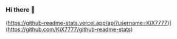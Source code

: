 ### Hi there 👋

(https://github-readme-stats.vercel.app/api?username=KiX7777)](https://github.com/KiX7777/github-readme-stats)


<!--
**KiX7777/KiX7777** is a ✨ _special_ ✨ repository because its `README.md` (this file) appears on your GitHub profile.

Here are some ideas to get you started:

- 🔭 I’m currently working on ...
- 🌱 I’m currently learning ...
- 👯 I’m looking to collaborate on ...
- 🤔 I’m looking for help with ...
- 💬 Ask me about ...
- 📫 How to reach me: ...
- 😄 Pronouns: ...
- ⚡ Fun fact: ...
-->
